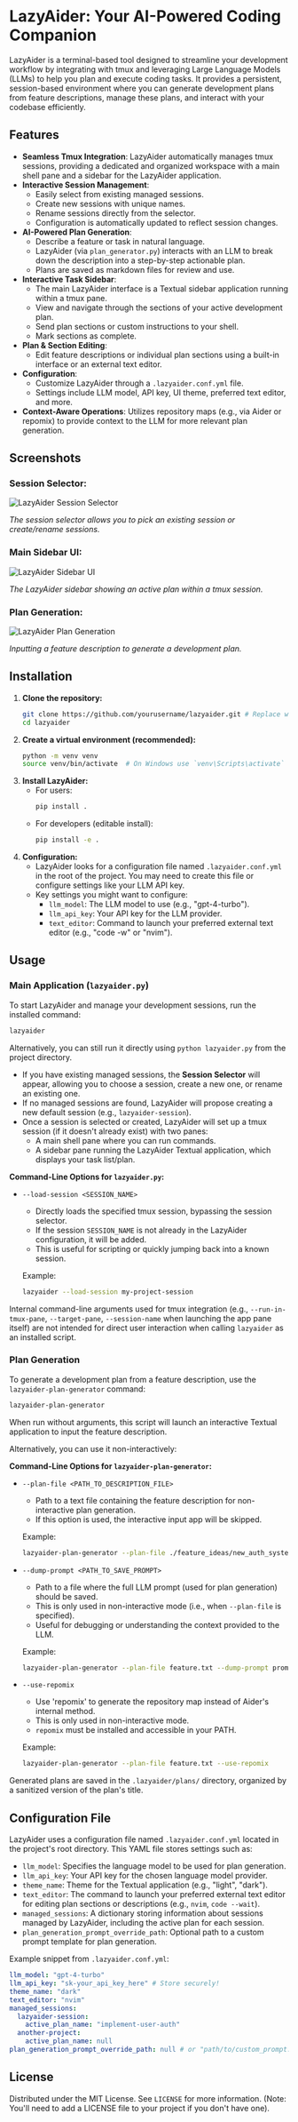 # LazyAider: Your AI-Powered Coding Companion

LazyAider is a terminal-based tool designed to streamline your development workflow by integrating with tmux and leveraging Large Language Models (LLMs) to help you plan and execute coding tasks. It provides a persistent, session-based environment where you can generate development plans from feature descriptions, manage these plans, and interact with your codebase efficiently.

<!-- Placeholder for a general overview screenshot -->
<!-- ![LazyAider Overview](path/to/overview_screenshot.png) -->

## Features

*   **Seamless Tmux Integration**: LazyAider automatically manages tmux sessions, providing a dedicated and organized workspace with a main shell pane and a sidebar for the LazyAider application.
*   **Interactive Session Management**:
    *   Easily select from existing managed sessions.
    *   Create new sessions with unique names.
    *   Rename sessions directly from the selector.
    *   Configuration is automatically updated to reflect session changes.
*   **AI-Powered Plan Generation**:
    *   Describe a feature or task in natural language.
    *   LazyAider (via `plan_generator.py`) interacts with an LLM to break down the description into a step-by-step actionable plan.
    *   Plans are saved as markdown files for review and use.
*   **Interactive Task Sidebar**:
    *   The main LazyAider interface is a Textual sidebar application running within a tmux pane.
    *   View and navigate through the sections of your active development plan.
    *   Send plan sections or custom instructions to your shell.
    *   Mark sections as complete.
*   **Plan & Section Editing**:
    *   Edit feature descriptions or individual plan sections using a built-in interface or an external text editor.
*   **Configuration**:
    *   Customize LazyAider through a `.lazyaider.conf.yml` file.
    *   Settings include LLM model, API key, UI theme, preferred text editor, and more.
*   **Context-Aware Operations**: Utilizes repository maps (e.g., via Aider or repomix) to provide context to the LLM for more relevant plan generation.

## Screenshots

### Session Selector:

![LazyAider Session Selector](img/session_selector.png)

*The session selector allows you to pick an existing session or create/rename sessions.*

### Main Sidebar UI:

![LazyAider Sidebar UI](img/sidebar.png)

*The LazyAider sidebar showing an active plan within a tmux session.*

### Plan Generation:

![LazyAider Plan Generation](img/plan_gen.png)

*Inputting a feature description to generate a development plan.*

## Installation

1.  **Clone the repository:**
    ```bash
    git clone https://github.com/yourusername/lazyaider.git # Replace with your actual repo URL
    cd lazyaider
    ```
2.  **Create a virtual environment (recommended):**
    ```bash
    python -m venv venv
    source venv/bin/activate  # On Windows use `venv\Scripts\activate`
    ```
3.  **Install LazyAider:**
    *   For users:
        ```bash
        pip install .
        ```
    *   For developers (editable install):
        ```bash
        pip install -e .
        ```
4.  **Configuration:**
    *   LazyAider looks for a configuration file named `.lazyaider.conf.yml` in the root of the project. You may need to create this file or configure settings like your LLM API key.
    *   Key settings you might want to configure:
        *   `llm_model`: The LLM model to use (e.g., "gpt-4-turbo").
        *   `llm_api_key`: Your API key for the LLM provider.
        *   `text_editor`: Command to launch your preferred external text editor (e.g., "code -w" or "nvim").

## Usage

### Main Application (`lazyaider.py`)

To start LazyAider and manage your development sessions, run the installed command:

```bash
lazyaider
```
Alternatively, you can still run it directly using `python lazyaider.py` from the project directory.

*   If you have existing managed sessions, the **Session Selector** will appear, allowing you to choose a session, create a new one, or rename an existing one.
*   If no managed sessions are found, LazyAider will propose creating a new default session (e.g., `lazyaider-session`).
*   Once a session is selected or created, LazyAider will set up a tmux session (if it doesn't already exist) with two panes:
    *   A main shell pane where you can run commands.
    *   A sidebar pane running the LazyAider Textual application, which displays your task list/plan.

**Command-Line Options for `lazyaider.py`:**

*   `--load-session <SESSION_NAME>`
    *   Directly loads the specified tmux session, bypassing the session selector.
    *   If the session `SESSION_NAME` is not already in the LazyAider configuration, it will be added.
    *   This is useful for scripting or quickly jumping back into a known session.

    Example:
    ```bash
    lazyaider --load-session my-project-session
    ```

Internal command-line arguments used for tmux integration (e.g., `--run-in-tmux-pane`, `--target-pane`, `--session-name` when launching the app pane itself) are not intended for direct user interaction when calling `lazyaider` as an installed script.

### Plan Generation

To generate a development plan from a feature description, use the `lazyaider-plan-generator` command:

```bash
lazyaider-plan-generator
```
When run without arguments, this script will launch an interactive Textual application to input the feature description.

Alternatively, you can use it non-interactively:

**Command-Line Options for `lazyaider-plan-generator`:**

*   `--plan-file <PATH_TO_DESCRIPTION_FILE>`
    *   Path to a text file containing the feature description for non-interactive plan generation.
    *   If this option is used, the interactive input app will be skipped.

    Example:
    ```bash
    lazyaider-plan-generator --plan-file ./feature_ideas/new_auth_system.txt
    ```

*   `--dump-prompt <PATH_TO_SAVE_PROMPT>`
    *   Path to a file where the full LLM prompt (used for plan generation) should be saved.
    *   This is only used in non-interactive mode (i.e., when `--plan-file` is specified).
    *   Useful for debugging or understanding the context provided to the LLM.

    Example:
    ```bash
    lazyaider-plan-generator --plan-file feature.txt --dump-prompt prompt_output.txt
    ```

*   `--use-repomix`
    *   Use 'repomix' to generate the repository map instead of Aider's internal method.
    *   This is only used in non-interactive mode.
    *   `repomix` must be installed and accessible in your PATH.

    Example:
    ```bash
    lazyaider-plan-generator --plan-file feature.txt --use-repomix
    ```

Generated plans are saved in the `.lazyaider/plans/` directory, organized by a sanitized version of the plan's title.

## Configuration File

LazyAider uses a configuration file named `.lazyaider.conf.yml` located in the project's root directory. This YAML file stores settings such as:

*   `llm_model`: Specifies the language model to be used for plan generation.
*   `llm_api_key`: Your API key for the chosen language model provider.
*   `theme_name`: Theme for the Textual application (e.g., "light", "dark").
*   `text_editor`: The command to launch your preferred external text editor for editing plan sections or descriptions (e.g., `nvim`, `code --wait`).
*   `managed_sessions`: A dictionary storing information about sessions managed by LazyAider, including the active plan for each session.
*   `plan_generation_prompt_override_path`: Optional path to a custom prompt template for plan generation.

Example snippet from `.lazyaider.conf.yml`:
```yaml
llm_model: "gpt-4-turbo"
llm_api_key: "sk-your_api_key_here" # Store securely!
theme_name: "dark"
text_editor: "nvim"
managed_sessions:
  lazyaider-session:
    active_plan_name: "implement-user-auth"
  another-project:
    active_plan_name: null
plan_generation_prompt_override_path: null # or "path/to/custom_prompt.txt"
```

## License

Distributed under the MIT License. See `LICENSE` for more information.
(Note: You'll need to add a LICENSE file to your project if you don't have one).
